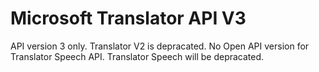 # Microsoft Translator API V3
API version 3 only. Translator V2 is depracated.
No Open API version for Translator Speech API. Translator Speech will be depracated.
